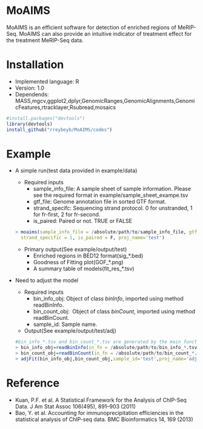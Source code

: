 # MoAIMS

MoAIMS is an efficient software for detection of enriched regions of MeRIP-Seq. MoAIMS can also provide an intuitive indicator of treatment effect for the treatment MeRIP-Seq data.

# Installation
- Implemented language: R
- Version: 1.0
- Dependends: MASS,mgcv,ggplot2,dplyr,GenomicRanges,GenomicAlignments,GenomicFeatures,rtracklayer,Rsubread,mosaics
```R
#install.packages("devtools")
library(devtools)
install_github("rreybeyb/MoAIMS/codes")
```

  

# Example

- A simple run(test data provided in example/data)

  - Required inputs
    - sample_info_file: A sample sheet of sample information. Please see the required format in example/sample_sheet_exampe.tsv
    - gtf_file: Genome annotation file in sorted GTF format.
    - strand_specifc: Sequencing strand protocol. 0 for unstranded, 1 for fr-first, 2 for fr-second.
    - is_paired: Paired or not. TRUE or FALSE

  ```R
  > moaims(sample_info_file = /absolute/path/to/sample_info_file, gtf_file =/absolute/path/to/gtf_file,
    strand_specific = 1, is_paired = F, proj_name='test')
  ```
  - Primary output(See example/output/test)
    - Enriched regions in BED12 format(sig_*.bed)
    - Goodness of Fitting plot(GOF_*.png)
    - A summary table of models(fit_res_*.tsv)

- Need to adjust the model
  - Required inputs
    - bin_info_obj: Object of class *binInfo*, imported using method readBinInfo.
    - bin_count_obj:  Object of class *binCount*, imported using method readBinCount.
    - sample_id: Sample name.
  - Output(See example/output/test/adj)
  ```R
  #bin_info_*.tsv and bin_count_*.tsv are generated by the main function 'moaims' when setting output_intmd=T(default)
  > bin_info_obj=readBinInfo(in_fn = /absolute/path/to/bin_info_*.tsv)
  > bin_count_obj=readBinCount(in_fn = /absolute/path/to/bin_count_*.tsv)
  > adjFit(bin_info_obj,bin_count_obj,sample_id='test',proj_name='adj')
  ```

# Reference
- Kuan, P.F. et al. A Statistical Framework for the Analysis of ChIP-Seq Data. J Am Stat Assoc 106(495), 891–903 (2011)
- Bao, Y. et al. Accounting for immunoprecipitation efficiencies in the statistical analysis of ChIP-seq data. BMC Bioinformatics 14, 169 (2013)

